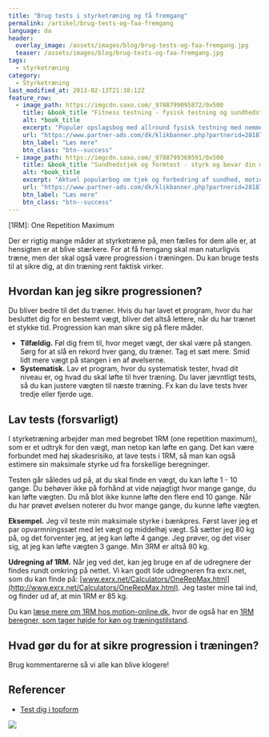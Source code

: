 ```yaml
---
title: "Brug tests i styrketræning og få fremgang"
permalink: /artikel/brug-tests-og-faa-fremgang
language: da
header:
  overlay_image: /assets/images/blog/brug-tests-og-faa-fremgang.jpg
  teaser: /assets/images/blog/brug-tests-og-faa-fremgang.jpg
tags:
  - styrketræning
category:
  - Styrketræning
last_modified_at: 2013-02-13T21:38:12Z
feature_row:
  - image_path: https://imgcdn.saxo.com/_9788799095872/0x500
    title: &book_title "Fitness testning - fysisk testning og sundhedstestning i fitnesscentre, skole og hjem"
    alt: *book_title
    excerpt: "Populær opslagsbog med allround fysisk testning med nemme  fitness tests, der kan udføres i et fitnesscenter, i en gymnastiksal, sportshal eller i hjemmet. De fleste tests og selvtests kan udføres med kroppen alene eller få, små, billige redskaber. Der forudsættes ikke adgang til specialudstyr. Tre komplette testprogrammer og over 40 fitnesstests samt Fitnessbarometer og Fitness Profil til motivation af fysisk inaktive og fysisk aktive. For personlige trænere, fitness instruktører, fysioterapeuter, idrætsstuderende, idrætsundervisere og supermotionister. Gennemillustreret. 144 sider."
    url: "https://www.partner-ads.com/dk/klikbanner.php?partnerid=28187&bannerid=43264&htmlurl=https://www.saxo.com/dk/fitness-testning_marina-aagaard_haeftet_9788799095872"
    btn_label: "Læs mere"
    btn_class: "btn--success"
  - image_path: https://imgcdn.saxo.com/_9788799369591/0x500
    title: &book_title "Sundhedstjek og formtest - styrk og bevar din motivation med nemme gør-det-selv tests"
    alt: *book_title
    excerpt: "Aktuel populærbog om tjek og forbedring af sundhed, motion og livsstil med motiverende og nemme tests - som set på DR TV. Til selvtests eller med familie og venner. Med inspirerende dataark Fitness Profil og Fitnessbarometer, der giver overblik over sundhedsstatus og fysisk form, og mål-og-plan-skema samt motions-dagbog til planlægning af gode vaner."
    url: "https://www.partner-ads.com/dk/klikbanner.php?partnerid=28187&bannerid=43264&htmlurl=https://www.saxo.com/dk/sundhedstjek-og-formtest_marina-aagaard_haeftet_9788799369591"
    btn_label: "Læs mere"
    btn_class: "btn--success"
---
```


[1RM]: One Repetition Maximum

Der er rigtig mange måder at styrketræne på, men fælles for dem alle er, at hensigten er at blive stærkere. For at få fremgang skal man naturligvis træne, men der skal også være progression i træningen. Du kan bruge tests til at sikre dig, at din træning rent faktisk virker.

## Hvordan kan jeg sikre progressionen?

Du bliver bedre til det du træner. Hvis du har lavet et program, hvor du har besluttet dig for en bestemt vægt, bliver det altså lettere, når du har trænet et stykke tid. Progression kan man sikre sig på flere måder.

- **Tilfældig.** Føl dig frem til, hvor meget vægt, der skal være på stangen. Sørg for at slå en rekord hver gang, du træner. Tag et sæt mere. Smid lidt mere vægt på stangen i en af øvelserne.
- **Systematisk.** Lav et program, hvor du systematisk tester, hvad dit niveau er, og hvad du skal løfte til hver træning. Du laver jævntligt tests, så du kan justere vægten til næste træning. Fx kan du lave tests hver tredje eller fjerde uge.

## Lav tests (forsvarligt)

I styrketræning arbejder man med begrebet 1RM (one repetition maximum), som er et udtryk for den vægt, man netop kan løfte en gang. Det kan være forbundet med høj skadesrisiko, at lave tests i 1RM, så man kan også estimere sin maksimale styrke ud fra forskellige beregninger.

Testen går således ud på, at du skal finde en vægt, du kan løfte 1 - 10 gange. Du behøver ikke på forhånd at vide nøjagtigt hvor mange gange, du kan løfte vægten. Du må blot ikke kunne løfte den flere end 10 gange. Når du har prøvet øvelsen noterer du hvor mange gange, du kunne løfte vægten.

**Eksempel.** Jeg vil teste min maksimale styrke i bænkpres. Først laver jeg et par opvarmningssæt med let vægt og middelhøj vægt. Så sætter jeg 80 kg på, og det forventer jeg, at jeg kan løfte 4 gange. Jeg prøver, og det viser sig, at jeg kan løfte vægten 3 gange. Min 3RM er altså 80 kg.

**Udregning af 1RM.** Når jeg ved det, kan jeg bruge en af de udregnere der findes rundt omkring på nettet. Vi kan godt lide udregneren fra exrx.net, som du kan finde på: [www.exrx.net/Calculators/OneRepMax.html](http://www.exrx.net/Calculators/OneRepMax.html). Jeg taster mine tal ind, og finder ud af, at min 1RM er 85 kg.

Du kan [læse mere om 1RM hos motion-online.dk](http://www.motion-online.dk/styrketraening/artikler/rm-beregner_-_teoretisk_baggrund/), hvor de også har en [1RM beregner, som tager højde for køn og træningstilstand](http://www.motion-online.dk/styrketraening/artikler/rm-beregner/).

## Hvad gør du for at sikre progression i træningen?

Brug kommentarerne så vi alle kan blive klogere!

## Referencer

- [Test dig i topform](https://www.partner-ads.com/dk/klikbanner.php?partnerid=28187&bannerid=20604&htmlurl=https://www.bodyman.dk/shop/cms-test-dig-til-topform.html)

<a href="https://www.partner-ads.com/dk/klikbanner.php?partnerid=28187&bannerid=24840" target="_blank" rel="nofollow noopener"> <img src="https://www.partner-ads.com/dk/visbanner.php?partnerid=28187&bannerid=24840" border="0"></a>
